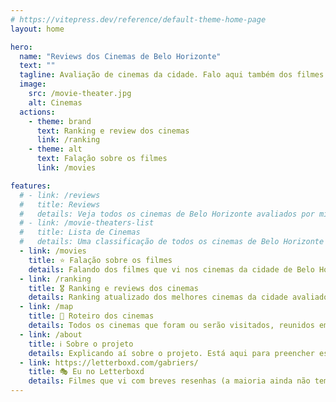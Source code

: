 ```yaml
---
# https://vitepress.dev/reference/default-theme-home-page
layout: home

hero:
  name: "Reviews dos Cinemas de Belo Horizonte"
  text: ""
  tagline: Avaliação de cinemas da cidade. Falo aqui também dos filmes que vi.
  image:
    src: /movie-theater.jpg
    alt: Cinemas
  actions:
    - theme: brand
      text: Ranking e review dos cinemas
      link: /ranking
    - theme: alt
      text: Falação sobre os filmes
      link: /movies

features:
  # - link: /reviews
  #   title: Reviews
  #   details: Veja todos os cinemas de Belo Horizonte avaliados por mim até agora
  # - link: /movie-theaters-list
  #   title: Lista de Cinemas
  #   details: Uma classificação de todos os cinemas de Belo Horizonte que já avaliei
  - link: /movies
    title: ⭐ Falação sobre os filmes
    details: Falando dos filmes que vi nos cinemas da cidade de Belo Horizonte...
  - link: /ranking
    title: 🎖️ Ranking e reviews dos cinemas
    details: Ranking atualizado dos melhores cinemas da cidade avaliados até agora.
  - link: /map
    title: 📌 Roteiro dos cinemas
    details: Todos os cinemas que foram ou serão visitados, reunidos em um mapa, pra você ver.
  - link: /about
    title: ℹ️ Sobre o projeto
    details: Explicando aí sobre o projeto. Está aqui para preencher espaço mesmo. Pode ignorar.
  - link: https://letterboxd.com/gabriers/
    title: 🎭 Eu no Letterboxd
    details: Filmes que vi com breves resenhas (a maioria ainda não tem rsrs). Alguns tem avaliação lá mas eu não vi no cinema. Fique a vontade para seguir.
---
```


